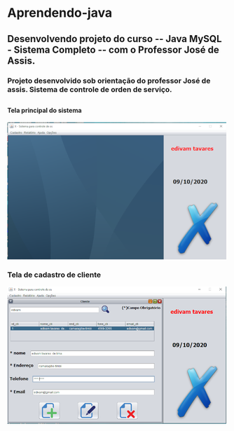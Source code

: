 # Aprendendo-java

## Desenvolvendo projeto do curso -- Java MySQL - Sistema Completo -- com o Professor José de Assis.

### Projeto desenvolvido sob orientação do professor José de assis. Sistema de controle de  orden de serviço.
##

#### Tela principal do sistema

![imagem tela principal](https://github.com/edivam691/Aprendendo-java/blob/main/tela_principal.png)

### Tela de cadastro de cliente

![Tela de cadastro de cliente](https://github.com/edivam691/Aprendendo-java/blob/main/tela_cadastro_cliente.png)
